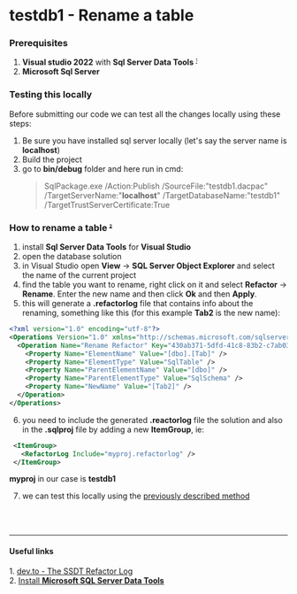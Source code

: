 # testdb1 - Rename a table

### Prerequisites
1. **Visual studio 2022** with **Sql Server Data Tools** <sup style="font-size: 0.5em;">[1](#usef1)</sup>
1. **Microsoft Sql Server**

### Testing this locally
Before submitting our code we can test all the changes locally using these steps:
1. Be sure you have installed sql server locally (let's say the server name is **localhost**)
2. Build the project
3. go to **bin/debug** folder and here run in cmd:
    >SqlPackage.exe /Action:Publish /SourceFile:"testdb1.dacpac" /TargetServerName:"**localhost**" /TargetDatabaseName:"testdb1" /TargetTrustServerCertificate:True

### How to rename a table <sup style="font-size: 0.5em;">[2](#usef1)</sup>
1. install **Sql Server Data Tools** for **Visual Studio**
2. open the database solution
3. in Visual Studio open **View** -> **SQL Server Object Explorer** and select the name of the current project
4. find the table you want to rename, right click on it and select **Refactor** -> **Rename**. Enter the new name and then click **Ok** and then **Apply**.
5. this will generate a **.refactorlog** file that contains info about the renaming, something like this (for this example **Tab2** is the new name):

```xml
<?xml version="1.0" encoding="utf-8"?>
<Operations Version="1.0" xmlns="http://schemas.microsoft.com/sqlserver/dac/Serialization/2012/02"> 
  <Operation Name="Rename Refactor" Key="430ab371-5dfd-41c8-83b2-c7ab030b1380" ChangeDateTime="05/27/2025 14:04:02">
    <Property Name="ElementName" Value="[dbo].[Tab]" />
    <Property Name="ElementType" Value="SqlTable" />
    <Property Name="ParentElementName" Value="[dbo]" />
    <Property Name="ParentElementType" Value="SqlSchema" />
    <Property Name="NewName" Value="[Tab2]" />
  </Operation>
</Operations>
```

6. you need to include the generated **.reactorlog** file the solution and also in the **.sqlproj** file by adding a new **ItemGroup**, ie:

```xml
 <ItemGroup>
   <RefactorLog Include="myproj.refactorlog" />
 </ItemGroup>
 ```
 **myproj** in our case is **testdb1**

7. we can test this locally using the [previously described method](#testing-this-locally)
<br>
<br>
<hr>

#### Useful links
<div id="usef1">1. <a href="https://dev.to/dealeron/the-ssdt-refactor-log-4jk6">dev.to - The SSDT Refactor Log</a></div>
<div id="usef2">2. <a href="https://www.microsoft.com/en-us/download/details.aspx?id=42313">Install <b>Microsoft SQL Server Data Tools</b> </a></div>
